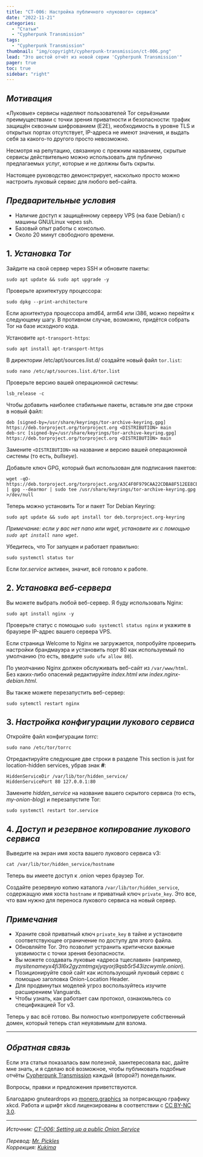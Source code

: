 ```yaml
---
title: "CT-006: Настройка публичного «лукового» сервиса"
date: "2022-11-21"
categories:
  - "Статьи"
  - "Cypherpunk Transmission"
tags:
  - "Cypherpunk Transmission"
thumbnail: "img/copyright/cypherpunk-transmission/ct-006.png"
lead: "Это шестой отчёт из новой серии 'Cypherpunk Transmission'"
pager: true
toc: true
sidebar: "right"
---
```


## _Мотивация_

«Луковые» сервисы наделяют пользователей Tor серьёзными преимуществами с точки зрения приватности и безопасности: трафик защищён сквозным шифрованием (E2E), необходимость в уровне TLS и открытых портах отсутствует, IP-адреса не имеют значения, и выдать себя за какого-то другого просто невозможно.

Несмотря на репутацию, связанную с прежним названием, скрытые сервисы действительно можно использовать для публично предлагаемых услуг, которые и не должны быть скрыты.

Настоящее руководство демонстрирует, насколько просто можно настроить луковый сервис для любого веб-сайта.

## _Предварительные условия_

- Наличие доступ к защищённому серверу VPS (на базе Debian/) с машины GNU/Linux через ssh.
- Базовый опыт работы с консолью.
- Около 20 минут свободного времени.

## 1. _Установка Tor_

Зайдите на свой сервер через SSH и обновите пакеты:

```
sudo apt update && sudo apt upgrade -y
```

Проверьте архитектуру процессора:

```
sudo dpkg --print-architecture
```

Если архитектура процессора amd64, arm64 или i386, можно перейти к следующему шагу. В противном случае, возможно, придётся собрать Tor на базе исходного кода.

Установите `apt-transport-https`:

```
sudo apt install apt-transport-https
```

В директории /etc/apt/sources.list.d/ создайте новый файл `tor.list`:

```
sudo nano /etc/apt/sources.list.d/tor.list
```

Проверьте версию вашей операционной системы:

```
lsb_release -c
```

Чтобы добавить наиболее стабильные пакеты, вставьте эти две строки в новый файл:

```
deb [signed-by=/usr/share/keyrings/tor-archive-keyring.gpg] https://deb.torproject.org/torproject.org <DISTRIBUTION> main
deb-src [signed-by=/usr/share/keyrings/tor-archive-keyring.gpg] https://deb.torproject.org/torproject.org <DISTRIBUTION> main
```

Замените `<DISTRIBUTION>` на название и версию вашей операционной системы (то есть, _bullseye_).

Добавьте ключ GPG, который был использован для подписания пакетов:

```
wget -qO- https://deb.torproject.org/torproject.org/A3C4F0F979CAA22CDBA8F512EE8CBC9E886DDD89.asc | gpg --dearmor | sudo tee /usr/share/keyrings/tor-archive-keyring.gpg >/dev/null
```

Теперь можно установить Tor и пакет Tor Debian Keyring:

```
sudo apt update && sudo apt install tor deb.torproject.org-keyring
```

_Примечание: если у вас нет nano или wget, установите их с помощью `sudo apt install nano wget`_.

Убедитесь, что Tor запущен и работает правильно:

```
sudo systemctl status tor
```

Если _tor.service_ активен, значит, всё готовло к работе.

## 2. _Установка веб-сервера_

Вы можете выбрать любой веб-сервер. Я буду использовать Nginx:

```
sudo apt install nginx -y
```

Проверьте статус с помощью `sudo systemctl status nginx` и укажите в браузере IP-адрес вашего сервера VPS.

Если страница Welcome to Nginx не загружается, попробуйте проверить настройки брандмауэра и установить порт 80 как используемый по умолчанию (то есть, введите `sudo ufw allow 80`).

По умолчанию Nginx должен обслуживать веб-сайт из `/var/www/html`. Без каких-либо опасений редактируйте _index.html_ или _index.nginx-debian.html_.

Вы также можете перезапустить веб-сервер:

```
sudo sytemctl restart nginx
```

## 3. _Настройка конфигурации лукового сервиса_

Откройте файл конфигурации _torrc_:

```
sudo nano /etc/tor/torrc
```

Отредактируйте следующие две строки в разделе This section is just for location-hidden services, убрав знак **#**:

```
HiddenServiceDir /var/lib/tor/hidden_service/
HiddenServicePort 80 127.0.0.1:80
```

Замените _hidden_service_ на название вашего скрытого сервиса (то есть, _my-onion-blog_) и перезапустите Tor:

```
sudo systemctl restart tor.service
```

## 4. _Доступ и резервное копирование лукового сервиса_

Выведите на экран имя хоста вашего лукового сервиса v3:

```
cat /var/lib/tor/hidden_service/hostname
```

Теперь вы имеете доступ к .onion через браузер Tor.

Создайте резервную копию каталога `/var/lib/tor/hidden_service`, содержащую имя хоста `hostname` и приватный ключ `private_key`. Это все, что вам нужно для переноса лукового сервиса на новый сервер.

## _Примечания_

- Храните свой приватный ключ `private_key` в тайне и установите соответствующее ограничение по доступу для этого файла.
- Обновляйте Tor. Это позволит устранить критически важные уязвимости с точки зрения безопасности.
- Вы можете создавать луковые «адреса тщеславия» (например, _mysitenameyx4fi3l6x2gyzmtmgxjyqyorj9qsb5r543izcwymle.onion_).
- Позиционируйте свой сайт как использующий луковый сервис с помощью заголовка Onion-Location Header.
- Для продвинутых моделей угроз воспользуйтесь изучите расширением Vanguards.
- Чтобы узнать, как работает сам протокол, ознакомьтесь со спецификацией Tor v3.

Теперь у вас всё готово. Вы полностью контролируете собственный домен, который теперь стал неуязвимым для взлома.

---

## _Обратная связь_

Если эта статья показалась вам полезной, заинтересовала вас, дайте мне знать, и я сделаю всё возможное, чтобы публиковать подобные отчёты [Cypherpunk Transmission](https://monero.observer/tag/CT/) каждый (второй?) понедельник.

Вопросы, правки и предложения приветствуются.

Благодарю gnuteardrops из [monero.graphics](https://monero.graphics/) за потрясающую графику xkcd. Работа и шрифт xkcd лицензированы в соответствии с [CC BY-NC 3.0](https://github.com/ipython/xkcd-font/blob/master/LICENSE).

---

_Источник: [CT-006: Setting up a public Onion Service](https://monero.observer/cypherpunk-transmission-006-setting-up-public-onion-service-website/)_

_Перевод: [Mr. Pickles](https://t.me/v1docq47)_  
_Коррекция: [Kukima](https://t.me/Kukima)_
